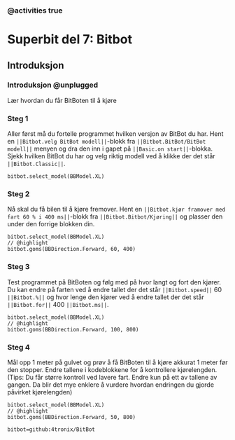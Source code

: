 ### @activities true

# Superbit del 7: Bitbot
## Introduksjon
### Introduksjon @unplugged

Lær hvordan du får BitBoten til å kjøre

### Steg 1

Aller først må du fortelle programmet hvilken versjon av BitBot du har.
Hent en ``||Bitbot.velg BitBot modell||``-blokk fra ``||Bitbot.BitBot/BitBot modell||`` menyen og dra den inn i gapet på ``||Basic.on start||``-blokka.
Sjekk hvilken BitBot du har og velg riktig modell ved å klikke der det står ``||Bitbot.Classic||``.

```blocks
bitbot.select_model(BBModel.XL)
```

### Steg 2

Nå skal du få bilen til å kjøre fremover.
Hent en ``||Bitbot.kjør framover med fart 60 % i 400 ms||``-blokk fra ``||Bitbot.Bitbot/Kjøring||`` og plasser den under den forrige blokken din.

```blocks
bitbot.select_model(BBModel.XL)
// @highlight
bitbot.goms(BBDirection.Forward, 60, 400)
```

### Steg 3

Test programmet på BitBoten og følg med på hvor langt og fort den kjører.
Du kan endre på farten ved å endre tallet der det står ``||Bitbot.speed||`` 60 ``||Bitbot.%||`` og hvor lenge den kjører ved å endre tallet der det står ``||Bitbot.for||`` 400 ``||Bitbot.ms||``.

```blocks
bitbot.select_model(BBModel.XL)
// @highlight
bitbot.goms(BBDirection.Forward, 100, 800)
```

### Steg 4

Mål opp 1 meter på gulvet og prøv å få BitBoten til å kjøre akkurat 1 meter før den stopper.
Endre tallene i kodeblokkene for å kontrollere kjørelengden.
(Tips: Du får større kontroll ved lavere fart.
Endre kun på ett av tallene av gangen.
Da blir det mye enklere å vurdere hvordan endringen du gjorde påvirket kjørelengden)

```blocks
bitbot.select_model(BBModel.XL)
// @highlight
bitbot.goms(BBDirection.Forward, 50, 800)
```


```package
bitbot=github:4tronix/BitBot
```

<script src="https://makecode.com/gh-pages-embed.js"></script><script>makeCodeRender("{{ site.makecode.home_url }}", "{{ site.github.owner_name }}/{{ site.github.repository_name }}");</script>



